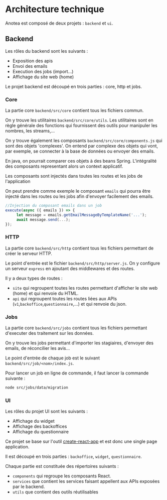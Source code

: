 # Architecture technique

Anotea est composé de deux projets : `backend` et `ui`.

## Backend

Les rôles du backend sont les suivants :

- Exposition des apis
- Envoi des emails
- Execution des jobs (import...)
- Affichage du site web (home)

Le projet backend est découpé en trois parties : core, http et jobs.

### Core

La partie core `backend/src/core` contient tous les fichiers commun.

On y trouve les utilitaires `backend/src/core/utils`. Les utilitaires sont en règle générale des fonctions qui fournissent des outils pour manipuler les nombres, les streams,...

On y trouve également les composants `backend/src/core/components.js` qui sont des objets 'complexes'. On entend par complexe des objets qui vont, par exemple, se connecter à la base de données ou envoyer des emails. 

En java, on pourrait comparer ces objets à des beans Spring. L'intégralité des composants representant alors un context applicatif.

Les composants sont injectés dans toutes les routes et les jobs de l'application

On peut prendre comme exemple le composant `emails` qui pourra être injecté dans les routes ou les jobs afin d'envoyer facilement des emails.

```js
//Injection du composant emails dans un job
execute(async ({ emails }) => {
     let message = emails.getEmailMessageByTemplateName('...');
     await message.send(...);
});
```

### HTTP

La partie core `backend/src/http` contient tous les fichiers permettant de créer le serveur HTTP.

Le point d'entrée est le fichier `backend/src/http/server.js`.
On y configure un serveur `express` en ajoutant des middlewares et des routes.

Il y a deux types de routes :
- `site` qui regroupent toutes les routes permettant d'afficher le site web (home) et qui renvoie du HTML.
- `api` qui regroupent toutes les routes liées aux APIs (`v1`,`backoffice`,`questionnaire`,...) et qui renvoie du json.

### Jobs

La partie core `backend/src/jobs` contient tous les fichiers permettant d'executer des traitement sur les données.

On y trouve les jobs permettant d'importer les stagiaires, d'envoyer des emails, de réconcilier les avis...

Le point d'entrée de chaque job est le suivant `backend/src/job/<nom>/index.js`.

Pour lancer un job en ligne de commande, il faut lancer la commande suivante :

```bash
node src/jobs/data/migration
```

### UI

Les rôles du projet UI sont les suivants :

- Affichage du widget
- Affichage des backoffices
- Affichage du questionnaire

Ce projet se base sur l'outil [create-react-app](https://github.com/facebook/create-react-app) et est donc une single page application.

Il est découpé en trois parties : `backoffice`, `widget`, `questionnaire`.

Chaque partie est constituée des répertoires suivants :
- `components` qui regroupe les composants React.
- `services` que contient les services faisant appellent aux APIs exposées par le backend.
- `utils` que contient des outils réutilisables

